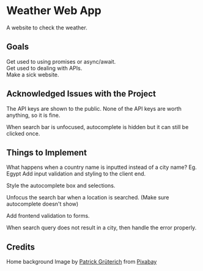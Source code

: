 # Weather Web App

A website to check the weather.

## Goals

Get used to using promises or async/await.  
Get used to dealing with APIs.  
Make a sick website.

## Acknowledged Issues with the Project

The API keys are shown to the public. None of the API keys are worth anything, so it is fine.

When search bar is unfocused, autocomplete is hidden but it can still be clicked once.

## Things to Implement

What happens when a country name is inputted instead of a city name? Eg. Egypt
Add input validation and styling to the client end.

Style the autocomplete box and selections.

Unfocus the search bar when a location is searched. (Make sure autocomplete doesn't show)

Add frontend validation to forms.

When search query does not result in a city, then handle the error properly.

## Credits

Home background Image by <a href="https://pixabay.com/users/knipsling-8647595/?utm_source=link-attribution&utm_medium=referral&utm_campaign=image&utm_content=3820363">Patrick Grüterich</a> from <a href="https://pixabay.com//?utm_source=link-attribution&utm_medium=referral&utm_campaign=image&utm_content=3820363">Pixabay</a>
